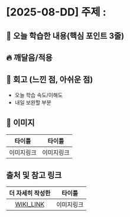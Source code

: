 # [2025-08-DD] 주제 :

## 📘 오늘 학습한 내용(핵심 포인트 3줄)

## 🔥 깨달음/적용

## 🤔 회고 (느낀 점, 아쉬운 점)

- 오늘 학습 속도/이해도
- 내일 보완할 부분

## 📸 이미지

|   타이틀   |   타이틀   |
| :--------: | :--------: |
| 이미지링크 | 이미지링크 |

## 출처 및 참고 링크

| 더 자세히 작성한 |   타이틀   |
| :--------------: | :--------: |
|  [WIKI_LINK]()   | 이미지링크 |
